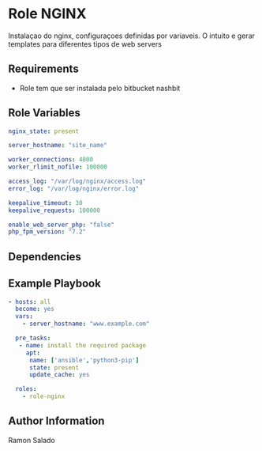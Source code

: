 Role NGINX
=========

Instalaçao do nginx, configuraçoes definidas por variaveis. O intuito e gerar templates para diferentes tipos de web servers

Requirements
------------
- Role tem que ser instalada pelo bitbucket nashbit

Role Variables
--------------
```yaml
nginx_state: present

server_hostname: "site_name"

worker_connections: 4000
worker_rlimit_nofile: 100000

access_log: "/var/log/nginx/access.log"
error_log: "/var/log/nginx/error.log"

keepalive_timeout: 30
keepalive_requests: 100000

enable_web_server_php: "false"
php_fpm_version: "7.2"
```

Dependencies
------------


Example Playbook
----------------
```yaml
- hosts: all
  become: yes
  vars:
    - server_hostname: "www.example.com"

  pre_tasks:
   - name: install the required package
     apt:
      name: ['ansible','python3-pip']
      state: present
      update_cache: yes

  roles:
    - role-nginx
```

Author Information
------------------
Ramon Salado
